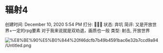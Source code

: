 # 辐射4

创建时间: December 10, 2020 5:54 PM
打分: 💛💛🖤
状态: 弃坑
简评: 又是开放世界+一定的rpg要素 对于我来说就是双劝退，画质也一般
类型: 射击, 开放世界

![%E8%BE%90%E5%B0%844%20f46dcfb7b49b4591bac6e32b7ccd9a94/Untitled.png](%E8%BE%90%E5%B0%844%20f46dcfb7b49b4591bac6e32b7ccd9a94/Untitled.png)